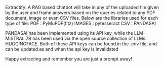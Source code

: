 Extractify: A RAG based chatbot will take in any of the uploaded file given by the user and frame answers based on the queries related to any PDF document, image or even CSV files. Below are the libraries used for each type of file:
PDF : PyMuPDF(fitz)
IMAGES : pytesseract
CSV : PANDASAI

PANDASAI has been implemented using its API key, while the LLM- MISTRAL 7B has been used via the open source collection of LLMs: HUGGINGFACE.
Both of these API keys can be found in the .env file, and can be updated as and when the api key is invalidated

Happy extracting and remember you are just a prompt away!
